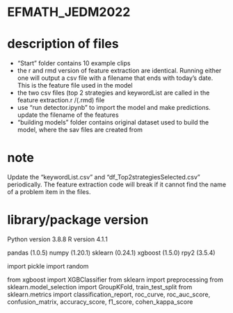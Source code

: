 # EFMATH_JEDM2022
# description of files

- “Start” folder contains 10 example clips 
- the r and rmd version of feature extraction are identical. Running either one will output a csv file with a filename that ends with today’s date. This is the feature file used in the model
- the two csv files (top 2 strategies and keywordList are called in the feature extraction.r /(.rmd) file
- use “run detector.ipynb” to import the model and make predictions. update the filename of the features
- “building models” folder contains original dataset used to build the model, where the sav files are created from

# note
Update the “keywordList.csv” and “df_Top2strategiesSelected.csv” periodically. The feature extraction code will break if it cannot find the name of a problem item in the files. 

# library/package version
Python version 3.8.8
R version 4.1.1

pandas (1.0.5)
numpy (1.20.1)
sklearn (0.24.1)
xgboost (1.5.0)
rpy2 (3.5.4)

import pickle
import random

from xgboost import XGBClassifier
from sklearn import preprocessing
from sklearn.model_selection import GroupKFold, train_test_split
from sklearn.metrics import classification_report, roc_curve, roc_auc_score, confusion_matrix, accuracy_score, f1_score, cohen_kappa_score
